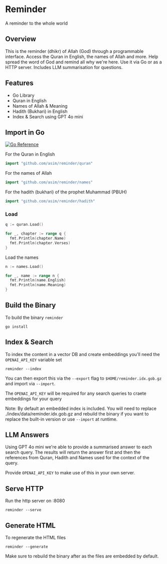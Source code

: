 # Reminder

A reminder to the whole world

## Overview

This is the reminder (dhikr) of Allah (God) through a programmable interface. Access the Quran in English, the names of Allah and more. 
Help spread the word of God and remind all why we're here. Use it via Go or as a HTTP server. Includes LLM summarisation for questions.

## Features

- Go Library
- Quran in English
- Names of Allah & Meaning
- Hadith (Bukhari) in English
- Index & Search using GPT 4o mini

## Import in Go

[![Go Reference](https://pkg.go.dev/badge/github.com/asim/reminder.svg)](https://pkg.go.dev/github.com/asim/reminder)

For the Quran in English

```go
import "github.com/asim/reminder/quran"
```

For the names of Allah

```go
import "github.com/asim/reminder/names"
```

For the hadith (bukhari) of the prophet Muhammad (PBUH)

```go
import "github.com/asim/reminder/hadith"
```

### Load

```go
q := quran.Load()

for _, chapter := range q {
  fmt.Println(chapter.Name)
  fmt.Println(chapter.Verses)
}
```

Load the names

```go
n := names.Load()

for _, name := range n {
  fmt.Println(name.English)
  fmt.Println(name.Meaning)
}
```

## Build the Binary

To build the binary `reminder`

```
go install
```

## Index & Search

To index the content in a vector DB and create embeddings you'll need the `OPENAI_API_KEY` variable set

```
reminder --index
```

You can then export this via the `--export` flag to `$HOME/reminder.idx.gob.gz` and import via `--import`.

The `OPENAI_API_KEY` will be required for any search queries to craete embeddings for your query 

Note: By default an embedded index is included. You will need to replace ./index/data/reminder.idx.gob.gz and 
rebuild the binary if you want to replace the built-in version or use `--import` at runtime.

## LLM Answers

Using GPT 4o mini we're able to provide a summarised answer to each search query. The results will return 
the answer first and then the references from Quran, Hadith and Names used for the context of the query.

Provide `OPENAI_API_KEY` to make use of this in your own server.

## Serve HTTP

Run the http server on :8080 

```
reminder --serve
```

## Generate HTML

To regenerate the HTML files

```
reminder --generate
```

Make sure to rebuild the binary after as the files are embedded by default.
